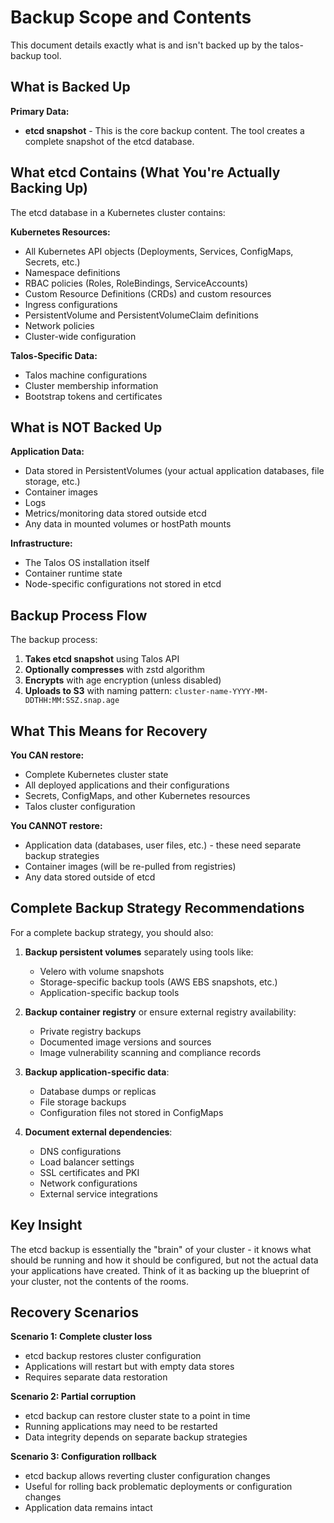 # Backup Scope and Contents

This document details exactly what is and isn't backed up by the talos-backup tool.

## What is Backed Up

**Primary Data:**
- **etcd snapshot** - This is the core backup content. The tool creates a complete snapshot of the etcd database.

## What etcd Contains (What You're Actually Backing Up)

The etcd database in a Kubernetes cluster contains:

**Kubernetes Resources:**
- All Kubernetes API objects (Deployments, Services, ConfigMaps, Secrets, etc.)
- Namespace definitions
- RBAC policies (Roles, RoleBindings, ServiceAccounts)
- Custom Resource Definitions (CRDs) and custom resources
- Ingress configurations
- PersistentVolume and PersistentVolumeClaim definitions
- Network policies
- Cluster-wide configuration

**Talos-Specific Data:**
- Talos machine configurations
- Cluster membership information
- Bootstrap tokens and certificates

## What is NOT Backed Up

**Application Data:**
- Data stored in PersistentVolumes (your actual application databases, file storage, etc.)
- Container images
- Logs
- Metrics/monitoring data stored outside etcd
- Any data in mounted volumes or hostPath mounts

**Infrastructure:**
- The Talos OS installation itself
- Container runtime state
- Node-specific configurations not stored in etcd

## Backup Process Flow

The backup process:

1. **Takes etcd snapshot** using Talos API
2. **Optionally compresses** with zstd algorithm
3. **Encrypts** with age encryption (unless disabled)
4. **Uploads to S3** with naming pattern: `cluster-name-YYYY-MM-DDTHH:MM:SSZ.snap.age`

## What This Means for Recovery

**You CAN restore:**
- Complete Kubernetes cluster state
- All deployed applications and their configurations
- Secrets, ConfigMaps, and other Kubernetes resources
- Talos cluster configuration

**You CANNOT restore:**
- Application data (databases, user files, etc.) - these need separate backup strategies
- Container images (will be re-pulled from registries)
- Any data stored outside of etcd

## Complete Backup Strategy Recommendations

For a complete backup strategy, you should also:

1. **Backup persistent volumes** separately using tools like:
   - Velero with volume snapshots
   - Storage-specific backup tools (AWS EBS snapshots, etc.)
   - Application-specific backup tools

2. **Backup container registry** or ensure external registry availability:
   - Private registry backups
   - Documented image versions and sources
   - Image vulnerability scanning and compliance records

3. **Backup application-specific data**:
   - Database dumps or replicas
   - File storage backups
   - Configuration files not stored in ConfigMaps

4. **Document external dependencies**:
   - DNS configurations
   - Load balancer settings
   - SSL certificates and PKI
   - Network configurations
   - External service integrations

## Key Insight

The etcd backup is essentially the "brain" of your cluster - it knows what should be running and how it should be configured, but not the actual data your applications have created. Think of it as backing up the blueprint of your cluster, not the contents of the rooms.

## Recovery Scenarios

**Scenario 1: Complete cluster loss**
- etcd backup restores cluster configuration
- Applications will restart but with empty data stores
- Requires separate data restoration

**Scenario 2: Partial corruption**
- etcd backup can restore cluster state to a point in time
- Running applications may need to be restarted
- Data integrity depends on separate backup strategies

**Scenario 3: Configuration rollback**
- etcd backup allows reverting cluster configuration changes
- Useful for rolling back problematic deployments or configuration changes
- Application data remains intact